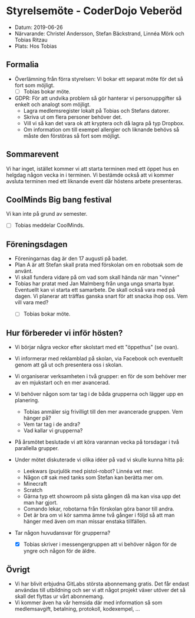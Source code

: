 Styrelsemöte - CoderDojo Veberöd
================================

- Datum: 2019-06-26
- Närvarande: Christel Andersson, Stefan Bäckstrand, Linnéa Mörk och Tobias Ritzau
- Plats: Hos Tobias


Formalia
--------
- Överlämning från förra styrelsen: Vi bokar ett separat möte för det så fort som möjligt.
  - [ ] Tobias bokar möte.
- GDPR: För att undvika problem så gör hanterar vi personuppgifter så enkelt 
  och analogt som möjligt.
  - Lagra medlemsregister lokalt på Tobias och Stefans datorer.
  - Skriva ut om flera personer behöver det.
  - Vill vi så kan det vara ok att kryptera och då lagra på typ Dropbox.
  - Om information om till exempel allergier och liknande behövs så måste den
    förstöras så fort som möjligt.


Sommarevent
-----------
Vi har inget, istället kommer vi att starta terminen med ett öppet hus en helgdag 
någon vecka in i terminen. Vi bestämde också att vi kommer avsluta terminen med 
ett liknande event där höstens arbete presenteras.

 
CoolMinds Big bang festival
---------------------------
Vi kan inte på grund av semester.
- [ ] Tobias meddelar CoolMinds.
 

Föreningsdagen
--------------
- Föreningarnas dag är den 17 augusti på badet.
- Plan A är att Stefan skall prata med förskolan om en robotsak som de använt.
- Vi skall fundera vidare på om vad som skall hända när man "vinner"
- Tobias har pratat med Jan Malmberg från unga unga smarta byar. Eventuellt kan 
  vi starta ett samarbete. De skall också vara med på dagen. Vi planerar att 
  träffas ganska snart för att snacka ihop oss. Vem vill vara med?
  - [ ] Tobias bokar möte.


Hur förbereder vi inför hösten?
-------------------------------
- Vi börjar några veckor efter skolstart med ett "öppethus" (se ovan).
- Vi informerar med reklamblad på skolan, via Facebook och eventuellt genom
  att gå ut och presentera oss i skolan.
- Vi organiserar verksamheten i två grupper: en för de som behöver mer av en
  mjukstart och en mer avancerad. 
- Vi behöver någon som tar tag i de båda grupperna och lägger upp en planering.
  - Tobias anmäler sig frivilligt till den mer avancerade gruppen. Vem hänger på?
  - Vem tar tag i de andra?
  - Vad kallar vi grupperna?
- På årsmötet beslutade vi att köra varannan vecka på torsdagar i två parallella grupper.
- Under mötet diskuterade vi olika idéer på vad vi skulle kunna hitta på:
  - Leekwars (purjulök med pistol-robot? Linnéa vet mer.
  - Någon c# sak med tanks som Stefan kan berätta mer om.
  - Minecraft
  - Scratch
  - Gärna typ ett showroom på sista gången då ma kan visa upp det man har gjort.
  - Comando lekar, robotarna från förskolan göra banor till andra.
  - Det är bra om vi kör samma ämne två gånger i följd så att man hänger med även
    om man missar enstaka tillfällen.
  
- Tar någon huvudansvar för grupperna?
  - [x] Tobias skriver i messengergruppen att vi behöver någon för de yngre och 
    någon för de äldre.


Övrigt
------
- Vi har blivit erbjudna GitLabs största abonnemang gratis. Det får endast användas 
  till utbildning och ser vi att något projekt växer utöver det så skall det flyttas
  ur vårt abonnemang.
- Vi kommer även ha vår hemsida där med information så som medlemsavgift, betalning, 
  protokoll, kodexempel, ...
